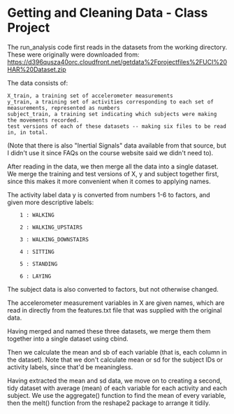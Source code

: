Getting and Cleaning Data - Class Project
==========================================

The run_analysis code first reads in the datasets from the working directory. These were originally were downloaded from: 
	https://d396qusza40orc.cloudfront.net/getdata%2Fprojectfiles%2FUCI%20HAR%20Dataset.zip

The data consists of:

	X_train, a training set of accelerometer measurements
	y_train, a training set of activities corresponding to each set of measurements, represented as numbers
	subject_train, a training set indicating which subjects were making the movements recorded.
	test versions of each of these datasets -- making six files to be read in, in total.

(Note that there is also "Inertial Signals" data available from that source, but I didn't use it since FAQs on the course website said we didn't need to).

After reading in the data, we then merge all the data into a single dataset. We merge the training and test versions of X, y and subject together first, since this makes it more convenient when it comes to applying names.

The activity label data y is converted from numbers 1-6 to factors, and given more descriptive labels:

		1 : WALKING

		2 : WALKING_UPSTAIRS

		3 : WALKING_DOWNSTAIRS

		4 : SITTING

		5 : STANDING

		6 : LAYING
	
	
The subject data is also converted to factors, but not otherwise changed.

The accelerometer measurement variables in X are given names, which are read in directly from the features.txt file that was supplied with the original data.

Having merged and named these three datasets, we merge them them together into a single dataset using cbind.

Then we calculate the mean and sb of each variable (that is, each column in the dataset). Note that we don't calculate mean or sd for the subject IDs or activity labels, since that'd be meaningless.

Having extracted the mean and sd data, we move on to creating a second, tidy dataset with average (mean) of each variable for each activity and each subject. We use the aggregate() function to find the mean of every variable, then the melt() function from the reshape2 package to arrange it tidily.





